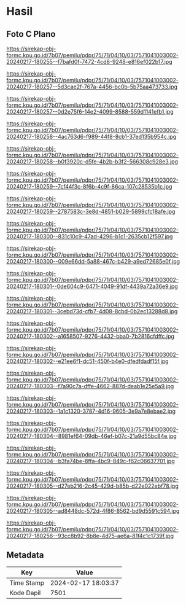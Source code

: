 # Hasil

## Foto C Plano

https://sirekap-obj-formc.kpu.go.id/7b07/pemilu/pdpr/75/71/04/10/03/7571041003002-20240217-180255--f7bafd0f-7472-4cd8-9248-e816ef022b17.jpg

https://sirekap-obj-formc.kpu.go.id/7b07/pemilu/pdpr/75/71/04/10/03/7571041003002-20240217-180257--5d3cae2f-767a-4456-bc0b-5b75aa473733.jpg

https://sirekap-obj-formc.kpu.go.id/7b07/pemilu/pdpr/75/71/04/10/03/7571041003002-20240217-180257--0d2e75f6-14e2-4099-8588-559d1141efb1.jpg

https://sirekap-obj-formc.kpu.go.id/7b07/pemilu/pdpr/75/71/04/10/03/7571041003002-20240217-180258--4ac763d6-f989-44f8-8cb1-37ed135b954c.jpg

https://sirekap-obj-formc.kpu.go.id/7b07/pemilu/pdpr/75/71/04/10/03/7571041003002-20240217-180258--b0f3920c-d5fe-4b2b-b3f2-566308c928e3.jpg

https://sirekap-obj-formc.kpu.go.id/7b07/pemilu/pdpr/75/71/04/10/03/7571041003002-20240217-180259--7cf44f3c-8f6b-4c9f-86ca-107c28535b1c.jpg

https://sirekap-obj-formc.kpu.go.id/7b07/pemilu/pdpr/75/71/04/10/03/7571041003002-20240217-180259--2787583c-3e8d-4851-b029-5899cfc18afe.jpg

https://sirekap-obj-formc.kpu.go.id/7b07/pemilu/pdpr/75/71/04/10/03/7571041003002-20240217-180300--831c10c9-47ad-4296-b1c1-2635cb12f597.jpg

https://sirekap-obj-formc.kpu.go.id/7b07/pemilu/pdpr/75/71/04/10/03/7571041003002-20240217-180300--009e66dd-5a88-467c-b429-a9ed72685e0f.jpg

https://sirekap-obj-formc.kpu.go.id/7b07/pemilu/pdpr/75/71/04/10/03/7571041003002-20240217-180301--0de604c9-6471-4049-91df-4439a72a36e9.jpg

https://sirekap-obj-formc.kpu.go.id/7b07/pemilu/pdpr/75/71/04/10/03/7571041003002-20240217-180301--3cebd73d-cfb7-4d08-8cbd-0b2ec13288d8.jpg

https://sirekap-obj-formc.kpu.go.id/7b07/pemilu/pdpr/75/71/04/10/03/7571041003002-20240217-180302--a1658507-9276-4432-bba0-7b2816cfdffc.jpg

https://sirekap-obj-formc.kpu.go.id/7b07/pemilu/pdpr/75/71/04/10/03/7571041003002-20240217-180302--e21ee6f1-dc51-450f-b4e0-dfedfdadf15f.jpg

https://sirekap-obj-formc.kpu.go.id/7b07/pemilu/pdpr/75/71/04/10/03/7571041003002-20240217-180303--f7a90c7a-dffe-4662-887d-deab1e25e5a9.jpg

https://sirekap-obj-formc.kpu.go.id/7b07/pemilu/pdpr/75/71/04/10/03/7571041003002-20240217-180303--1a1c1320-3787-4d16-9605-3e9a7e8ebae2.jpg

https://sirekap-obj-formc.kpu.go.id/7b07/pemilu/pdpr/75/71/04/10/03/7571041003002-20240217-180304--8981ef64-09db-46ef-b07c-21a9d55bc84e.jpg

https://sirekap-obj-formc.kpu.go.id/7b07/pemilu/pdpr/75/71/04/10/03/7571041003002-20240217-180304--b3fa74be-8ffa-4bc9-849c-f62c06637701.jpg

https://sirekap-obj-formc.kpu.go.id/7b07/pemilu/pdpr/75/71/04/10/03/7571041003002-20240217-180305--d27eb216-2c45-429d-b85b-d22e022ebf78.jpg

https://sirekap-obj-formc.kpu.go.id/7b07/pemilu/pdpr/75/71/04/10/03/7571041003002-20240217-180305--ad8448dc-572d-4f86-8562-bd9d5591c594.jpg

https://sirekap-obj-formc.kpu.go.id/7b07/pemilu/pdpr/75/71/04/10/03/7571041003002-20240217-180256--93cc8b92-8b8e-4d75-ae6a-81f4c1c1739f.jpg


## Metadata

| Key        | Value               |
| ---------- | ------------------- |
| Time Stamp | 2024-02-17 18:03:37 |
| Kode Dapil | 7501                |



